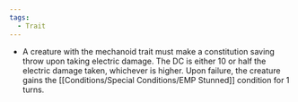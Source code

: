 ```yaml
---
tags:
  - Trait
---
```

- A creature with the mechanoid trait must make a constitution saving throw upon taking electric damage. The DC is either 10 or half the electric damage taken, whichever is higher. Upon failure, the creature gains the [[Conditions/Special Conditions/EMP Stunned]] condition for 1 turns.